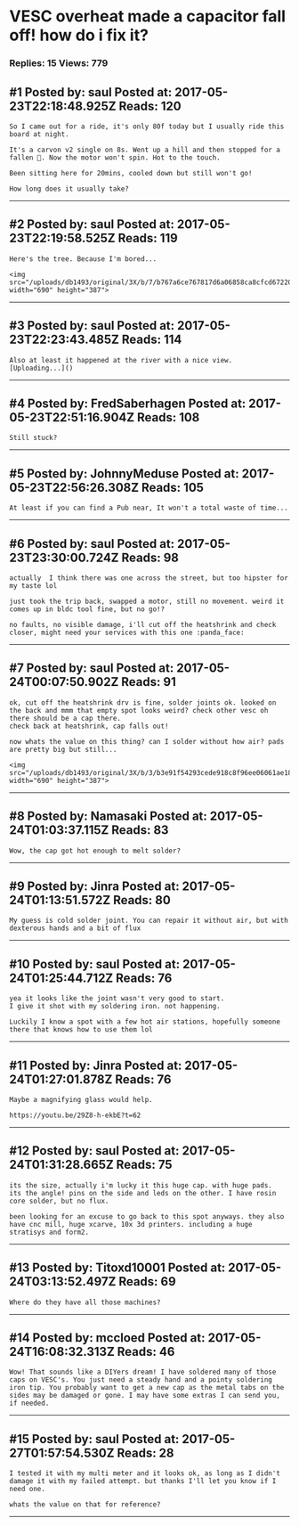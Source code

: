 # VESC overheat made a capacitor fall off! how do i fix it?

### Replies: 15 Views: 779

## \#1 Posted by: saul Posted at: 2017-05-23T22:18:48.925Z Reads: 120

```
So I came out for a ride, it's only 80f today but I usually ride this board at night.

It's a carvon v2 single on 8s. Went up a hill and then stopped for a fallen 🌲. Now the motor won't spin. Hot to the touch.
 
Been sitting here for 20mins, cooled down but still won't go!

How long does it usually take?
```

---
## \#2 Posted by: saul Posted at: 2017-05-23T22:19:58.525Z Reads: 119

```
Here's the tree. Because I'm bored...

<img src="/uploads/db1493/original/3X/b/7/b767a6ce767817d6a06858ca8cfcd67220b74f54.jpg" width="690" height="387">
```

---
## \#3 Posted by: saul Posted at: 2017-05-23T22:23:43.485Z Reads: 114

```
Also at least it happened at the river with a nice view.
[Uploading...]()
```

---
## \#4 Posted by: FredSaberhagen Posted at: 2017-05-23T22:51:16.904Z Reads: 108

```
Still stuck?
```

---
## \#5 Posted by: JohnnyMeduse Posted at: 2017-05-23T22:56:26.308Z Reads: 105

```
At least if you can find a Pub near, It won't a total waste of time...
```

---
## \#6 Posted by: saul Posted at: 2017-05-23T23:30:00.724Z Reads: 98

```
actually  I think there was one across the street, but too hipster for my taste lol

just took the trip back, swapped a motor, still no movement. weird it comes up in bldc tool fine, but no go!?

no faults, no visible damage, i'll cut off the heatshrink and check closer, might need your services with this one :panda_face:
```

---
## \#7 Posted by: saul Posted at: 2017-05-24T00:07:50.902Z Reads: 91

```
ok, cut off the heatshrink drv is fine, solder joints ok. looked on the back and mmm that empty spot looks weird? check other vesc oh there should be a cap there. 
check back at heatshrink, cap falls out!

now whats the value on this thing? can I solder without how air? pads are pretty big but still...

<img src="/uploads/db1493/original/3X/b/3/b3e91f54293cede918c8f96ee06061ae18a9623d.jpg" width="690" height="387">
```

---
## \#8 Posted by: Namasaki Posted at: 2017-05-24T01:03:37.115Z Reads: 83

```
Wow, the cap got hot enough to melt solder?
```

---
## \#9 Posted by: Jinra Posted at: 2017-05-24T01:13:51.572Z Reads: 80

```
My guess is cold solder joint. You can repair it without air, but with dexterous hands and a bit of flux
```

---
## \#10 Posted by: saul Posted at: 2017-05-24T01:25:44.712Z Reads: 76

```
yea it looks like the joint wasn't very good to start.
I give it shot with my soldering iron. not happening. 

Luckily I know a spot with a few hot air stations, hopefully someone there that knows how to use them lol
```

---
## \#11 Posted by: Jinra Posted at: 2017-05-24T01:27:01.878Z Reads: 76

```
Maybe a magnifying glass would help.

https://youtu.be/29Z8-h-ekbE?t=62
```

---
## \#12 Posted by: saul Posted at: 2017-05-24T01:31:28.665Z Reads: 75

```
its the size, actually i'm lucky it this huge cap. with huge pads.
its the angle! pins on the side and leds on the other. I have rosin core solder, but no flux.

been looking for an excuse to go back to this spot anyways. they also have cnc mill, huge xcarve, 10x 3d printers. including a huge stratisys and form2.
```

---
## \#13 Posted by: Titoxd10001 Posted at: 2017-05-24T03:13:52.497Z Reads: 69

```
Where do they have all those machines?
```

---
## \#14 Posted by: mccloed Posted at: 2017-05-24T16:08:32.313Z Reads: 46

```
Wow! That sounds like a DIYers dream! I have soldered many of those caps on VESC's. You just need a steady hand and a pointy soldering iron tip. You probably want to get a new cap as the metal tabs on the sides may be damaged or gone. I may have some extras I can send you, if needed.
```

---
## \#15 Posted by: saul Posted at: 2017-05-27T01:57:54.530Z Reads: 28

```
I tested it with my multi meter and it looks ok, as long as I didn't damage it with my failed attempt. but thanks I'll let you know if I need one.

whats the value on that for reference?
```

---
